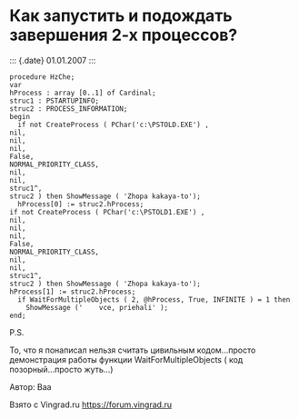 Как запустить и подождать завершения 2-х процессов?
===================================================

::: {.date}
01.01.2007
:::

    procedure HzChe;
    var
    hProcess : array [0..1] of Cardinal;
    struc1 : PSTARTUPINFO;
    struc2 : PROCESS_INFORMATION;
    begin
      if not CreateProcess ( PChar('c:\PSTOLD.EXE') ,
    nil,
    nil,
    nil,
    False,
    NORMAL_PRIORITY_CLASS,
    nil,
    nil,
    struc1^,
    struc2 ) then ShowMessage ( 'Zhopa kakaya-to');
      hProcess[0] := struc2.hProcess;
    if not CreateProcess ( PChar('c:\PSTOLD1.EXE') ,
    nil,
    nil,
    nil,
    False,
    NORMAL_PRIORITY_CLASS,
    nil,
    nil,
    struc1^,
    struc2 ) then ShowMessage ( 'Zhopa kakaya-to');
    hProcess[1] := struc2.hProcess;
      if WaitForMultipleObjects ( 2, @hProcess, True, INFINITE ) = 1 then 
        ShowMessage ('    vce, priehali' );
    end;

P.S.

То, что я понаписал нельзя считать цивильным кодом\...просто
демонстрация работы функции WaitForMultipleObjects ( код
позорный\...просто жуть\...)

Автор: Baa

Взято с Vingrad.ru <https://forum.vingrad.ru>
